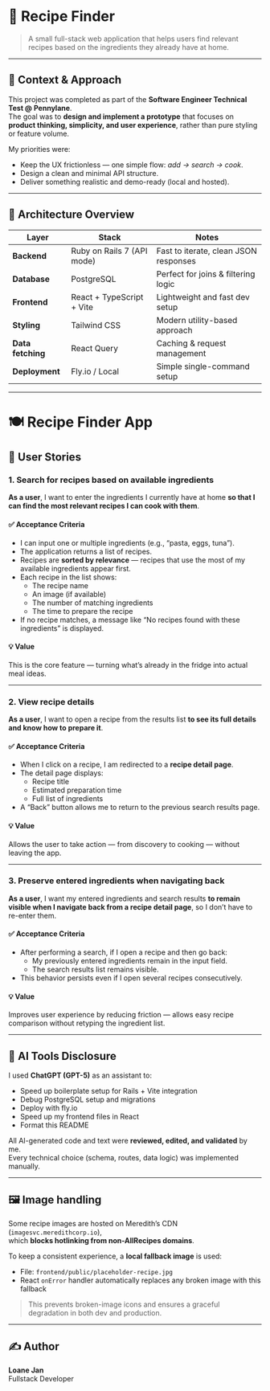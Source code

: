 # 🍳 Recipe Finder

> A small full-stack web application that helps users find relevant recipes based on the ingredients they already have at home.

---

## 👋 Context & Approach

This project was completed as part of the **Software Engineer Technical Test @ Pennylane**.  
The goal was to **design and implement a prototype** that focuses on **product thinking, simplicity, and user experience**, rather than pure styling or feature volume.

My priorities were:
- Keep the UX frictionless — one simple flow: *add → search → cook*.
- Design a clean and minimal API structure.
- Deliver something realistic and demo-ready (local and hosted).

---

## 🧩 Architecture Overview

| Layer | Stack | Notes |
|-------|--------|-------|
| **Backend** | Ruby on Rails 7 (API mode) | Fast to iterate, clean JSON responses |
| **Database** | PostgreSQL | Perfect for joins & filtering logic |
| **Frontend** | React + TypeScript + Vite | Lightweight and fast dev setup |
| **Styling** | Tailwind CSS | Modern utility-based approach |
| **Data fetching** | React Query | Caching & request management |
| **Deployment** | Fly.io / Local | Simple single-command setup |

---

# 🍽️ Recipe Finder App

## 🧩 User Stories

### 1. Search for recipes based on available ingredients
**As a user**, I want to enter the ingredients I currently have at home **so that I can find the most relevant recipes I can cook with them**.

#### ✅ Acceptance Criteria
- I can input one or multiple ingredients (e.g., “pasta, eggs, tuna”).
- The application returns a list of recipes.
- Recipes are **sorted by relevance** — recipes that use the most of my available ingredients appear first.
- Each recipe in the list shows:
  - The recipe name
  - An image (if available)
  - The number of matching ingredients
  - The time to prepare the recipe
- If no recipe matches, a message like “No recipes found with these ingredients” is displayed.

#### 💡 Value
This is the core feature — turning what’s already in the fridge into actual meal ideas.

---

### 2. View recipe details
**As a user**, I want to open a recipe from the results list **to see its full details and know how to prepare it**.

#### ✅ Acceptance Criteria
- When I click on a recipe, I am redirected to a **recipe detail page**.
- The detail page displays:
  - Recipe title  
  - Estimated preparation time  
  - Full list of ingredients
- A “Back” button allows me to return to the previous search results page.

#### 💡 Value
Allows the user to take action — from discovery to cooking — without leaving the app.

---

### 3. Preserve entered ingredients when navigating back
**As a user**, I want my entered ingredients and search results **to remain visible when I navigate back from a recipe detail page**, so I don’t have to re-enter them.

#### ✅ Acceptance Criteria
- After performing a search, if I open a recipe and then go back:
  - My previously entered ingredients remain in the input field.
  - The search results list remains visible.
- This behavior persists even if I open several recipes consecutively.

#### 💡 Value
Improves user experience by reducing friction — allows easy recipe comparison without retyping the ingredient list.

---

## 🧠 AI Tools Disclosure

I used **ChatGPT (GPT-5)** as an assistant to:
- Speed up boilerplate setup for Rails + Vite integration
- Debug PostgreSQL setup and migrations
- Deploy with fly.io
- Speed up my frontend files in React
- Format this README

All AI-generated code and text were **reviewed, edited, and validated** by me.  
Every technical choice (schema, routes, data logic) was implemented manually.

---

## 🖼️ Image handling

Some recipe images are hosted on Meredith’s CDN (`imagesvc.meredithcorp.io`),  
which **blocks hotlinking from non-AllRecipes domains**.

To keep a consistent experience, a **local fallback image** is used:

- File: `frontend/public/placeholder-recipe.jpg`
- React `onError` handler automatically replaces any broken image with this fallback

> This prevents broken-image icons and ensures a graceful degradation in both dev and production.

---

## ✍️ Author

**Loane Jan**  
Fullstack Developer
